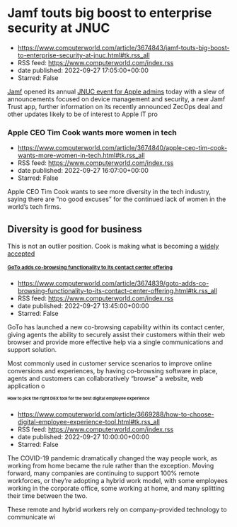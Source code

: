 # Jamf touts big boost to enterprise security at JNUC
 - https://www.computerworld.com/article/3674843/jamf-touts-big-boost-to-enterprise-security-at-jnuc.html#tk.rss_all
 - RSS feed: https://www.computerworld.com/index.rss
 - date published: 2022-09-27 17:05:00+00:00
 - Starred: False

<article>
	<section class="page">
<p><a href="http://www.jamf.com/" rel="noopener nofollow" target="_blank">Jamf</a> opened its annual <a href="https://reg.jamf.com/flow/jamf/jnuc2022/home22/page/attendeeportal" rel="noopener nofollow" target="_blank">JNUC event for Apple admins</a> today with a slew of announcements focused on device management and security, a new Jamf Trust app, further information on its recently announced ZecOps deal and other updates likely to be of interest to Apple IT pro

# Apple CEO Tim Cook wants more women in tech
 - https://www.computerworld.com/article/3674840/apple-ceo-tim-cook-wants-more-women-in-tech.html#tk.rss_all
 - RSS feed: https://www.computerworld.com/index.rss
 - date published: 2022-09-27 16:07:00+00:00
 - Starred: False

<article>
	<section class="page">
<p>Apple CEO Tim Cook wants to see more diversity in the tech industry, saying there are “no good excuses” for the continued lack of women in the world’s tech firms.</p><h2><strong>Diversity is good for busines</strong>s</h2>
<p>This is not an outlier position. Cook is making what is becoming a <a href="https://www.mckinsey.com/featured-insights/diversity-and-inclusion/diversity-wins-how-inclusion-matters" rel="noopener nofollow" target="_blank">widely accepted 

# GoTo adds co-browsing functionality to its contact center offering
 - https://www.computerworld.com/article/3674839/goto-adds-co-browsing-functionality-to-its-contact-center-offering.html#tk.rss_all
 - RSS feed: https://www.computerworld.com/index.rss
 - date published: 2022-09-27 13:45:00+00:00
 - Starred: False

<article>
	<section class="page">
<p>GoTo has launched a new co-browsing capability within its contact center, giving agents the ability to securely assist their customers within their web browser and provide more effective help via a single communications and support solution.</p><p>Most commonly used in customer service scenarios to improve online conversions and experiences, by having co-browsing software in place, agents and customers can collaboratively “browse” a website, web application o

# How to pick the right DEX tool for the best digital employee experience
 - https://www.computerworld.com/article/3669288/how-to-choose-digital-employee-experience-tool.html#tk.rss_all
 - RSS feed: https://www.computerworld.com/index.rss
 - date published: 2022-09-27 10:00:00+00:00
 - Starred: False

<article>
	<section class="page">
<p>The COVID-19 pandemic dramatically changed the way people work, as working from home became the rule rather than the exception. Moving forward, many companies are continuing to support 100% remote workforces, or they’re adopting a hybrid work model, with some employees working in the corporate office, some working at home, and many splitting their time between the two.</p><p>These remote and hybrid workers rely on company-provided technology to communicate wi
